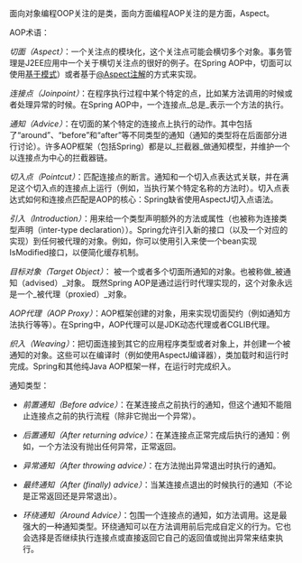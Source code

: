 面向对象编程OOP关注的是类，面向方面编程AOP关注的是方面，Aspect。

AOP术语：

_切面（Aspect）_：一个关注点的模块化，这个关注点可能会横切多个对象。事务管理是J2EE应用中一个关于横切关注点的很好的例子。在Spring AOP中，切面可以使用[基于模式](http://shouce.jb51.net/spring/aop.html#aop-schema)）或者基于[@Aspect注解](http://shouce.jb51.net/spring/aop.html#aop-ataspectj)的方式来实现。

_连接点（Joinpoint）_：在程序执行过程中某个特定的点，比如某方法调用的时候或者处理异常的时候。在Spring AOP中，一个连接点_总是_表示一个方法的执行。

_通知（Advice）_：在切面的某个特定的连接点上执行的动作。其中包括了“around”、“before”和“after”等不同类型的通知（通知的类型将在后面部分进行讨论）。许多AOP框架（包括Spring）都是以_拦截器_做通知模型，并维护一个以连接点为中心的拦截器链。

_切入点（Pointcut）_：匹配连接点的断言。通知和一个切入点表达式关联，并在满足这个切入点的连接点上运行（例如，当执行某个特定名称的方法时）。切入点表达式如何和连接点匹配是AOP的核心：Spring缺省使用AspectJ切入点语法。

_引入（Introduction）_：用来给一个类型声明额外的方法或属性（也被称为连接类型声明（inter-type declaration））。Spring允许引入新的接口（以及一个对应的实现）到任何被代理的对象。例如，你可以使用引入来使一个bean实现IsModified接口，以便简化缓存机制。

_目标对象（Target Object）_： 被一个或者多个切面所通知的对象。也被称做_被通知（advised）_对象。 既然Spring AOP是通过运行时代理实现的，这个对象永远是一个_被代理（proxied）_对象。

_AOP代理（AOP Proxy）_：AOP框架创建的对象，用来实现切面契约（例如通知方法执行等等）。在Spring中，AOP代理可以是JDK动态代理或者CGLIB代理。

_织入（Weaving）_：把切面连接到其它的应用程序类型或者对象上，并创建一个被通知的对象。这些可以在编译时（例如使用AspectJ编译器），类加载时和运行时完成。Spring和其他纯Java AOP框架一样，在运行时完成织入。



通知类型：

* _前置通知（Before advice）_：在某连接点之前执行的通知，但这个通知不能阻止连接点之前的执行流程（除非它抛出一个异常）。

* _后置通知（After returning advice）_：在某连接点正常完成后执行的通知：例如，一个方法没有抛出任何异常，正常返回。

* _异常通知（After throwing advice）_：在方法抛出异常退出时执行的通知。

* _最终通知（After \(finally\) advice）_：当某连接点退出的时候执行的通知（不论是正常返回还是异常退出）。

* _环绕通知（Around Advice）_：包围一个连接点的通知，如方法调用。这是最强大的一种通知类型。环绕通知可以在方法调用前后完成自定义的行为。它也会选择是否继续执行连接点或直接返回它自己的返回值或抛出异常来结束执行。



